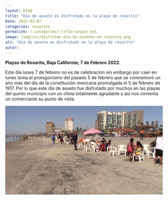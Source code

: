 ```yaml
---
layout: blog
title: "Día de asueto es disfrutado en la playa de rosarito"
Date: 2022-02-07
categories: rosarito
permalink: /:categories/:title:output_ext
image: /img/cnr/disfrutan-dia-de-ausento-en-rosarito.png
alt: "Día de asueto es disfrutado en la playa de rosarito"
autor:
---
```


**Playas de Rosarito, Baja California; 7 de Febrero 2022.** 

 Este día lunes 7 de febrero no es de celebración sin embargo por caer en lunes toma el protagonismo del pasado 5 de febrero que se conmemoró un año más del día de la constitución mexicana promulgada el 5 de febrero de 1917. Por lo que este día de asueto fue disfrutado por muchos en las playas del quinto municipio con un clima totalmente agradable y así nos comenta un comerciante su punto de vista.

<div id="carouselExampleSlidesOnly" class="carousel slide" data-ride="carousel">
  <div class="carousel-inner">
    <div class="carousel-item active">
       <img class="d-block w-100" src="/img/cnr/disfrutan-dia-de-ausento-en-rosarito.png" loading="lazy"  alt="Día de asueto es disfrutado en la playa de rosarito">
    </div>
  </div>
</div>
